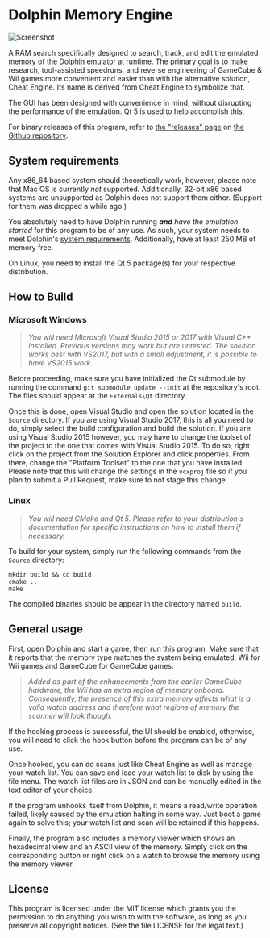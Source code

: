 # Dolphin Memory Engine

![Screenshot](https://raw.githubusercontent.com/aldelaro5/Dolphin-memory-engine/master/Docs/screenshot.png)

A RAM search specifically designed to search, track, and edit the emulated memory of [the Dolphin emulator](https://github.com/dolphin-emu/dolphin) at runtime. The primary goal is to make research, tool-assisted speedruns, and reverse engineering of GameCube & Wii games more convenient and easier than with the alternative solution, Cheat Engine. Its name is derived from Cheat Engine to symbolize that.

The GUI has been designed with convenience in mind, without disrupting the performance of the emulation. Qt 5 is used to help accomplish this.

For binary releases of this program, refer to [the "releases" page](https://github.com/aldelaro5/Dolphin-memory-engine/releases) on [the Github repository](https://github.com/aldelaro5/Dolphin-memory-engine).


## System requirements
Any x86_64 based system should theoretically work, however, please note that Mac OS is currently _not_ supported. Additionally, 32-bit x86 based systems are unsupported as Dolphin does not support them either. (Support for them was dropped a while ago.)

You absolutely need to have Dolphin running ***and*** _have the emulation started_ for this program to be of any use. As such, your system needs to meet Dolphin's [system requirements](https://github.com/dolphin-emu/dolphin#system-requirements). Additionally, have at least 250 MB of memory free.

On Linux, you need to install the Qt 5 package(s) for your respective distribution.


## How to Build
### Microsoft Windows
> *You will need Microsoft Visual Studio 2015 or 2017 with Visual C++ installed. Previous versions may work but are untested. The solution works best with VS2017, but with a small adjustment, it is possible to have VS2015 work.*

Before proceeding, make sure you have initialized the Qt submodule by running the command `git submodule update --init` at the repository's root. The files should appear at the `Externals\Qt` directory.

Once this is done, open Visual Studio and open the solution located in the `Source` directory. If you are using Visual Studio 2017, this is all you need to do, simply select the build configuration and build the solution. If you are using Visual Studio 2015 however, you may have to change the toolset of the project to the one that comes with Visual Studio 2015. To do so, right click on the project from the Solution Explorer and click properties. From there, change the "Platform Toolset" to the one that you have installed. Please note that this will change the settings in the `vcxproj` file so if you plan to submit a Pull Request, make sure to not stage this change.


### Linux
> _You will need CMake and Qt 5. Please refer to your distribution's documentation for specific instructions on how to install them if necessary._

To build for your system, simply run the following commands from the `Source` directory:

	mkdir build && cd build
	cmake ..
	make

The compiled binaries should be appear in the directory named `build`.


## General usage
First, open Dolphin and start a game, then run this program. Make sure that it reports that the memory type matches the system being emulated; Wii for Wii games and GameCube for GameCube games.

>_Added as part of the enhancements from the earlier GameCube hardware, the Wii has an extra region of memory onboard. Consequently, the presence of this extra memory affects what is a valid watch address and therefore what regions of memory the scanner will look though._

If the hooking process is successful, the UI should be enabled, otherwise, you will need to click the hook button before the program can be of any use.

Once hooked, you can do scans just like Cheat Engine as well as manage your watch list. You can save and load your watch list to disk by using the file menu. The watch list files are in JSON and can be manually edited in the text editor of your choice.

If the program unhooks itself from Dolphin, it means a read/write operation failed, likely caused by the emulation halting in some way. Just boot a game again to solve this; your watch list and scan will be retained if this happens.

Finally, the program also includes a memory viewer which shows an hexadecimal view and an ASCII view of the memory. Simply click on the corresponding button or right click on a watch to browse the memory using the memory viewer.


## License
This program is licensed under the MIT license which grants you the permission to do  anything you wish to with the software, as long as you preserve all copyright notices. (See the file LICENSE for the legal text.)
